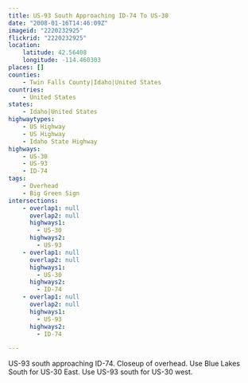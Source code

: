 ```yaml
---
title: US-93 South Approaching ID-74 To US-30
date: "2008-01-16T14:46:09Z"
imageid: "2220232925"
flickrid: "2220232925"
location:
    latitude: 42.56408
    longitude: -114.460303
places: []
counties:
    - Twin Falls County|Idaho|United States
countries:
    - United States
states:
    - Idaho|United States
highwaytypes:
    - US Highway
    - US Highway
    - Idaho State Highway
highways:
    - US-30
    - US-93
    - ID-74
tags:
    - Overhead
    - Big Green Sign
intersections:
    - overlap1: null
      overlap2: null
      highways1:
        - US-30
      highways2:
        - US-93
    - overlap1: null
      overlap2: null
      highways1:
        - US-30
      highways2:
        - ID-74
    - overlap1: null
      overlap2: null
      highways1:
        - US-93
      highways2:
        - ID-74

---
```

US-93 south approaching ID-74.  Closeup of overhead.  Use Blue Lakes South for US-30 East.  Use US-93 south for US-30 west.